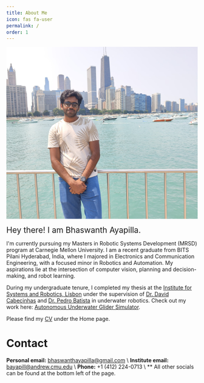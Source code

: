 ```yaml
---
title: About Me
icon: fas fa-user
permalink: /
order: 1
---
```


<!-- <div style="text-align: right">
    <img align="left" src="/assets/images/me1_border.png" alt="drawing" width="400"/>
</div> -->

![](/assets/aboutme.jpg)

<span style="font-size:1.5em;">Hey there! I am Bhaswanth Ayapilla.</span>

<!-- Hey there! I am Bhaswanth Ayapilla, a passionate fourth-year undergraduate student at BITS Pilani Hyderabad. I am pursuing Electronics and Communication Engineering, with a minor in Robotics and Automation. -->

I'm currently pursuing my Masters in Robotic Systems Development (MRSD) program at Carnegie Mellon University. I am a recent graduate from BITS Pilani Hyderabad, India, where I majored in Electronics and Communication Engineering, with a focused minor in Robotics and Automation. My aspirations lie at the intersection of computer vision, planning and decision-making, and robot learning. 

<!-- I have a deep-rooted passion for robotics, reinforcement learning, and deep learning, which has shaped my academic journey and career aspirations. -->

<!-- My academic journey has been fueled by an unwavering passion for robotics, reinforcement learning, and deep learning, serving as the cornerstone of my educational endeavors and professional aspirations. -->

During my undergraduate tenure, I completed my thesis at the [Institute for Systems and Robotics, Lisbon](https://welcome.isr.tecnico.ulisboa.pt/) under the supervision of [Dr. David Cabecinhas](https://welcome.isr.tecnico.ulisboa.pt/author/davidalexandre/) and [Dr. Pedro Batista](https://welcome.isr.tecnico.ulisboa.pt/author/pedrotiagomartins/) in underwater robotics. Check out my work here: [Autonomous Underwater Glider Simulator](https://bhaswanth-a.github.io/posts/aug-simulator/). 

<!-- Additionally, I worked as a summer intern at the [Multi-Agent Robotic Motion Laboratory, National University of Singapore](https://www.marmotlab.org/index.html) under the supervision of [Dr. Guillaume Sartoretti](https://www.marmotlab.org/bio.html) on multi-agent traffic signal control using reinforcement learning.  -->

<!-- If you are looking to collaborate or would like to have a chat, please reach out to me via [email](mailto:bhaswanthayapilla@gmail.com). -->

Please find my [CV](https://bhaswanth-a.github.io/cv/) under the Home page.

# Contact

**Personal email:** [bhaswanthayapilla@gmail.com](mailto:bhaswanthayapilla@gmail.com) \\
**Institute email:** [bayapill@andrew.cmu.edu](mailto:bayapill@andrew.cmu.edu) \\
**Phone:** +1 (412) 224-0713 \\
** All other socials can be found at the bottom left of the page.